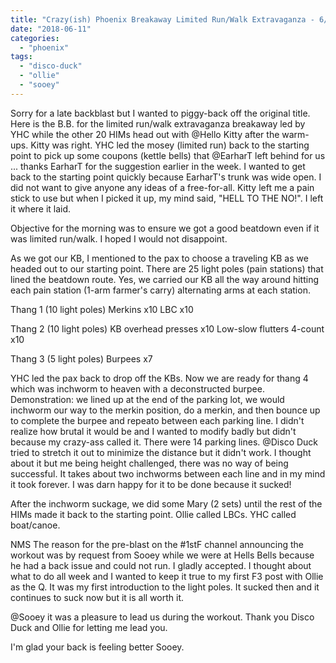 ```yaml
---
title: "Crazy(ish) Phoenix Breakaway Limited Run/Walk Extravaganza - 6/9/18"
date: "2018-06-11"
categories: 
  - "phoenix"
tags: 
  - "disco-duck"
  - "ollie"
  - "sooey"
---
```


Sorry for a late backblast but I wanted to piggy-back off the original title. Here is the B.B. for the limited run/walk extravaganza breakaway led by YHC while the other 20 HIMs head out with @Hello Kitty after the warm-ups. Kitty was right. YHC led the mosey (limited run) back to the starting point to pick up some coupons (kettle bells) that @EarharT left behind for us ... thanks EarharT for the suggestion earlier in the week. I wanted to get back to the starting point quickly because EarharT's trunk was wide open. I did not want to give anyone any ideas of a free-for-all. Kitty left me a pain stick to use but when I picked it up, my mind said, "HELL TO THE NO!". I left it where it laid.

Objective for the morning was to ensure we got a good beatdown even if it was limited run/walk. I hoped I would not disappoint.

As we got our KB, I mentioned to the pax to choose a traveling KB as we headed out to our starting point. There are 25 light poles (pain stations) that lined the beatdown route. Yes, we carried our KB all the way around hitting each pain station (1-arm farmer's carry) alternating arms at each station.

Thang 1 (10 light poles) Merkins x10 LBC x10

Thang 2 (10 light poles) KB overhead presses x10 Low-slow flutters 4-count x10

Thang 3 (5 light poles) Burpees x7

YHC led the pax back to drop off the KBs. Now we are ready for thang 4 which was inchworm to heaven with a deconstructed burpee. Demonstration: we lined up at the end of the parking lot, we would inchworm our way to the merkin position, do a merkin, and then bounce up to complete the burpee and repeato between each parking line. I didn't realize how brutal it would be and I wanted to modify badly but didn't because my crazy-ass called it. There were 14 parking lines. @Disco Duck tried to stretch it out to minimize the distance but it didn't work. I thought about it but me being height challenged, there was no way of being successful. It takes about two inchworms between each line and in my mind it took forever. I was darn happy for it to be done because it sucked!

After the inchworm suckage, we did some Mary (2 sets) until the rest of the HIMs made it back to the starting point. Ollie called LBCs. YHC called boat/canoe.

NMS The reason for the pre-blast on the #1stF channel announcing the workout was by request from Sooey while we were at Hells Bells because he had a back issue and could not run. I gladly accepted. I thought about what to do all week and I wanted to keep it true to my first F3 post with Ollie as the Q. It was my first introduction to the light poles. It sucked then and it continues to suck now but it is all worth it.

@Sooey it was a pleasure to lead us during the workout. Thank you Disco Duck and Ollie for letting me lead you.

I'm glad your back is feeling better Sooey.
